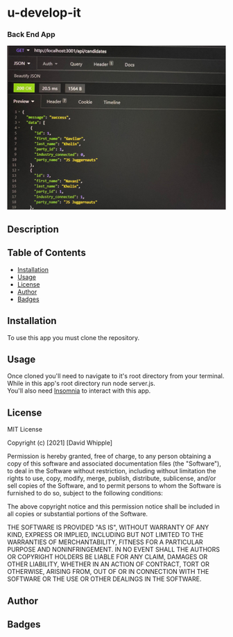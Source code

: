 # u-develop-it

### Back End App

![app screenshot](./assets/images/app-screenshot.jpg)

## Description

## Table of Contents

- [Installation](#installation)
- [Usage](#usage)
- [License](#license)
- [Author](#author)
- [Badges](#badges)

## Installation

To use this app you must clone the repository.

## Usage

Once cloned you'll need to navigate to it's root directory from your terminal. While in this app's root directory run node server.js. <br>
You'll also need [Insomnia](https://insomnia.rest/) to interact with this app.

## License

MIT License

Copyright (c) [2021] [David Whipple]

Permission is hereby granted, free of charge, to any person obtaining a copy of this software and associated documentation files (the "Software"), to deal in the Software without restriction, including without limitation the rights to use, copy, modify, merge, publish, distribute, sublicense, and/or sell copies of the Software, and to permit persons to whom the Software is furnished to do so, subject to the following conditions:

The above copyright notice and this permission notice shall be included in all copies or substantial portions of the Software.

THE SOFTWARE IS PROVIDED "AS IS", WITHOUT WARRANTY OF ANY KIND, EXPRESS OR IMPLIED, INCLUDING BUT NOT LIMITED TO THE WARRANTIES OF MERCHANTABILITY, FITNESS FOR A PARTICULAR PURPOSE AND NONINFRINGEMENT. IN NO EVENT SHALL THE AUTHORS OR COPYRIGHT HOLDERS BE LIABLE FOR ANY CLAIM, DAMAGES OR OTHER LIABILITY, WHETHER IN AN ACTION OF CONTRACT, TORT OR OTHERWISE, ARISING FROM, OUT OF OR IN CONNECTION WITH THE SOFTWARE OR THE USE OR OTHER DEALINGS IN THE SOFTWARE.

## Author

## Badges
